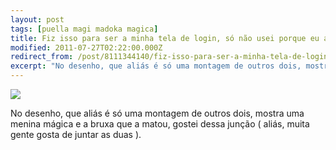 ```yaml
---
layout: post
tags: [puella magi madoka magica]
title: Fiz isso para ser a minha tela de login, só não usei porque eu acabaria viciando mais ainda em Madoka.
modified: 2011-07-27T02:22:00.000Z
redirect_from: /post/8111344140/fiz-isso-para-ser-a-minha-tela-de-login-só-não/,/post/8111344140/
excerpt: "No desenho, que aliás é só uma montagem de outros dois, mostra uma menina mágica e a bruxa que a matou, gostei dessa junção ( aliás, muita gente gosta de juntar as duas )."
---
```


![](http://41.media.tumblr.com/tumblr_loyzwoAfmS1qma17bo1_1280.jpg)

No desenho, que aliás é só uma montagem de outros dois, mostra uma
menina mágica e a bruxa que a matou, gostei dessa junção ( aliás, muita
gente gosta de juntar as duas ).

